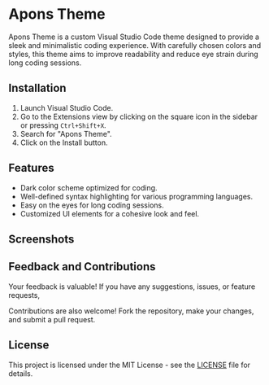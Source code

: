 # Apons Theme

Apons Theme is a custom Visual Studio Code theme designed to provide a sleek and minimalistic coding experience. With carefully chosen colors and styles, this theme aims to improve readability and reduce eye strain during long coding sessions.

## Installation

1. Launch Visual Studio Code.
2. Go to the Extensions view by clicking on the square icon in the sidebar or pressing `Ctrl+Shift+X`.
3. Search for "Apons Theme".
4. Click on the Install button.

## Features

- Dark color scheme optimized for coding.
- Well-defined syntax highlighting for various programming languages.
- Easy on the eyes for long coding sessions.
- Customized UI elements for a cohesive look and feel.

## Screenshots


## Feedback and Contributions

Your feedback is valuable! If you have any suggestions, issues, or feature requests,

Contributions are also welcome! Fork the repository, make your changes, and submit a pull request.

## License

This project is licensed under the MIT License - see the [LICENSE](LICENSE) file for details.
